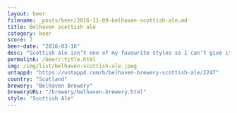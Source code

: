 ```yaml
---
layout: beer
filename: _posts/beer/2016-11-09-belhaven-scottish-ale.md
title: Belhaven scottish ale
category: beer
score: 7
beer-date: "2016-03-16"
desc: "Scottish ale isn’t one of my favourite styles so I can’t give it a top rating"
permalink: /beer/:title.html
img: /img/list/belhaven-scottish-ale.jpeg
untappd: "https://untappd.com/b/belhaven-brewery-scottish-ale/2247"
country: "Scotland"
brewery: "Belhaven Brewery"
breweryURL: "/brewery/belhaven-brewery.html"
style: "Scottish Ale"
---
```

